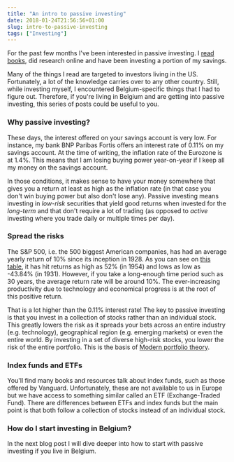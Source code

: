 ```yaml
---
title: "An intro to passive investing"
date: 2018-01-24T21:56:56+01:00
slug: intro-to-passive-investing
tags: ["Investing"]
---
```


For the past few months I've been interested in passive investing. I [read
books](https://www.goodreads.com/list/show/120281.Books_about_investing), did
research online and have been investing a portion of my savings.

Many of the things I read are targeted to investors living in the US.
Fortunately, a lot of the knowledge carries over to any other country. Still,
while investing myself, I encountered Belgium-specific things that I had to
figure out. Therefore, if you're living in Belgium and are getting into passive
investing, this series of posts could be useful to you.

### Why passive investing?
These days, the interest offered on your savings account is very low. For
instance, my bank BNP Paribas Fortis offers an interest rate of 0.11% on my
savings account. At the time of writing, the inflation rate of the Eurozone is
at 1.4%. This means that I am losing buying power year-on-year if I keep all my
money on the savings account.

In those conditions, it makes sense to have your money somewhere that gives you
a return at least as high as the inflation rate (in that case you don't win
buying power but also don't lose any). Passive investing means investing in
*low-risk* securities that yield good returns when invested for the *long-term*
and that don't require a lot of trading (as opposed to *active* investing where
you trade daily or multiple times per day).

### Spread the risks
The S&P 500, i.e. the 500 biggest American companies, has had an average yearly
return of 10% since its inception in 1928. As you can see on [this
table](http://pages.stern.nyu.edu/~adamodar/New_Home_Page/datafile/histretSP.html),
it has hit returns as high as 52% (in 1954) and lows as low as -43.84% (in
1931). However, if you take a long-enough time period such as 30 years, the
average return rate will be around 10%. The ever-increasing productivity due to
technology and economical progress is at the root of this positive return.

That is a lot higher than the 0.11% interest rate! The key to passive investing
is that you invest in a collection of stocks rather than an individual stock.
This greatly lowers the risk as it spreads your bets across an entire industry
(e.g. technology), geographical region (e.g. emerging markets) or even the
entire world. By investing in a set of diverse high-risk stocks, you lower the
risk of the entire portfolio. This is the basis of [Modern portfolio
theory](https://en.wikipedia.org/wiki/Modern_portfolio_theory#Diversification). 

### Index funds and ETFs
You'll find many books and resources talk about index funds, such as those
offered by Vanguard. Unfortunately, these are not available to us in Europe but
we have access to something similar called an ETF (Exchange-Traded Fund). There
are differences between ETFs and index funds but the main point is that both
follow a collection of stocks instead of an individual stock.

### How do I start investing in Belgium?
In the next blog post I will dive deeper into how to start with passive
investing if you live in Belgium.
